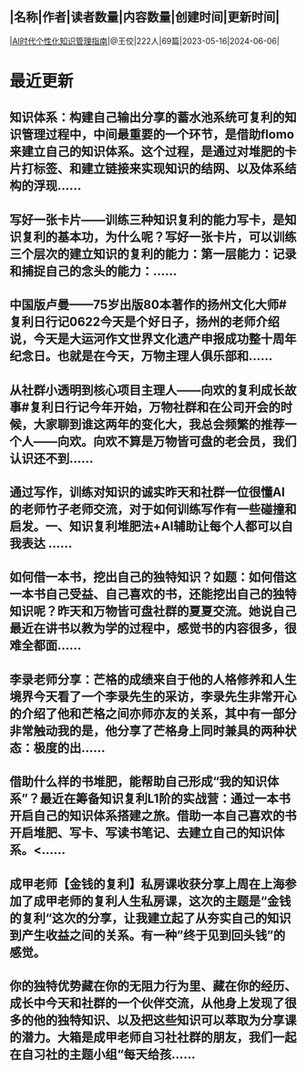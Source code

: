 |名称|作者|读者数量|内容数量|创建时间|更新时间|
---
|[AI时代个性化知识管理指南](https://xiaobot.net/p/WangJiao?refer=0b133df9-27dc-423b-8101-639049001c13)|@王佼|222人|69篇|2023-05-16|2024-06-06|

# 最近更新
## 知识体系：构建自己输出分享的蓄水池系统可复利的知识管理过程中，中间最重要的一个环节，是借助flomo来建立自己的知识体系。这个过程，是通过对堆肥的卡片打标签、和建立链接来实现知识的结网、以及体系结构的浮现......
## 写好一张卡片——训练三种知识复利的能力写卡，是知识复利的基本功，为什么呢？写好一张卡片，可以训练三个层次的建立知识的复利的能力：第一层能力：记录和捕捉自己的念头的能力：......
## 中国版卢曼——75岁出版80本著作的扬州文化大师#复利日行记0622今天是个好日子，扬州的老师介绍说，今天是大运河作文世界文化遗产申报成功整十周年纪念日。也就是在今天，万物主理人俱乐部和......
## 从社群小透明到核心项目主理人——向欢的复利成长故事#复利日行记今年开始，万物社群和在公司开会的时候，大家聊到谁这两年的变化大，我总会频繁的推荐一个人——向欢。向欢不算是万物皆可盘的老会员，我们认识还不到......
## 通过写作，训练对知识的诚实昨天和社群一位很懂AI的老师竹子老师交流，对于如何训练写作有一些碰撞和启发。一、知识复利堆肥法+AI辅助让每个人都可以自我表达 ......
## 如何借一本书，挖出自己的独特知识？如题：如何借这一本书自己受益、自己喜欢的书，还能挖出自己的独特知识呢？昨天和万物皆可盘社群的夏夏交流。她说自己最近在讲书以教为学的过程中，感觉书的内容很多，很难全都面......
## 李录老师分享：芒格的成绩来自于他的人格修养和人生境界今天看了一个李录先生的采访，李录先生非常开心的介绍了他和芒格之间亦师亦友的关系，其中有一部分非常触动我的是，他分享了芒格身上同时兼具的两种状态：极度的出......
## 借助什么样的书堆肥，能帮助自己形成“我的知识体系”？最近在筹备知识复利L1阶的实战营：通过一本书开启自己的知识体系搭建之旅。借助一本自己喜欢的书开启堆肥、写卡、写读书笔记、去建立自己的知识体系。<......
## 成甲老师【金钱的复利】私房课收获分享上周在上海参加了成甲老师的复利人生私房课，这次的主题是“金钱的复利“这次的分享，让我建立起了从夯实自己的知识到产生收益之间的关系。有一种”终于见到回头钱”的感觉。
## 你的独特优势藏在你的无阻力行为里、藏在你的经历、成长中今天和社群的一个伙伴交流，从他身上发现了很多的他的独特知识、以及把这些知识可以萃取为分享课的潜力。大箱是成甲老师自习社社群的朋友，我们一起在自习社的主题小组“每天给孩......

